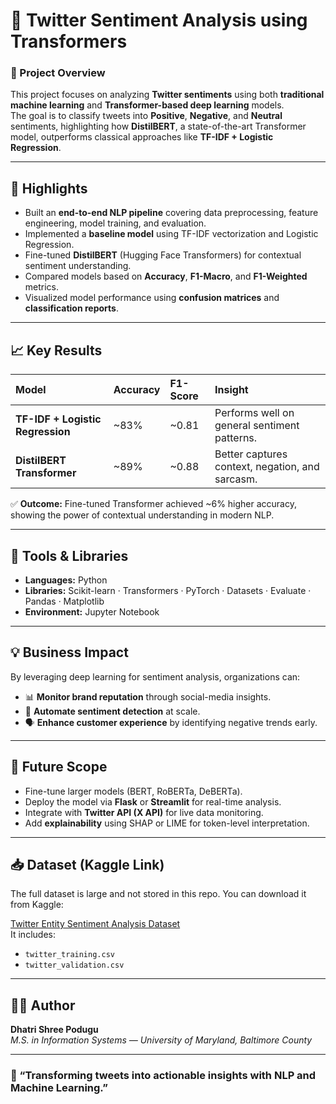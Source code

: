 # 💬 Twitter Sentiment Analysis using Transformers

### 🧠 Project Overview  
This project focuses on analyzing **Twitter sentiments** using both **traditional machine learning** and **Transformer-based deep learning** models.  
The goal is to classify tweets into **Positive**, **Negative**, and **Neutral** sentiments, highlighting how **DistilBERT**, a state-of-the-art Transformer model, outperforms classical approaches like **TF-IDF + Logistic Regression**.

---

## 🚀 Highlights
- Built an **end-to-end NLP pipeline** covering data preprocessing, feature engineering, model training, and evaluation.  
- Implemented a **baseline model** using TF-IDF vectorization and Logistic Regression.  
- Fine-tuned **DistilBERT** (Hugging Face Transformers) for contextual sentiment understanding.  
- Compared models based on **Accuracy**, **F1-Macro**, and **F1-Weighted** metrics.  
- Visualized model performance using **confusion matrices** and **classification reports**.

---

## 📈 Key Results
|               Model              | Accuracy | F1-Score | Insight  |
|:------                           |:---------|:---------|:---------|
| **TF-IDF + Logistic Regression** | ~83%     | ~0.81    | Performs well on general sentiment patterns. |
| **DistilBERT Transformer**       | ~89%     | ~0.88    | Better captures context, negation, and sarcasm. |

✅ **Outcome:** Fine-tuned Transformer achieved ~6% higher accuracy, showing the power of contextual understanding in modern NLP.

---

## 🧰 Tools & Libraries
- **Languages:** Python  
- **Libraries:** Scikit-learn · Transformers · PyTorch · Datasets · Evaluate · Pandas · Matplotlib  
- **Environment:** Jupyter Notebook  

---

## 💡 Business Impact
By leveraging deep learning for sentiment analysis, organizations can:  
- 📊 **Monitor brand reputation** through social-media insights.  
- 🤖 **Automate sentiment detection** at scale.  
- 🗣️ **Enhance customer experience** by identifying negative trends early.  

---

## 🔮 Future Scope
- Fine-tune larger models (BERT, RoBERTa, DeBERTa).  
- Deploy the model via **Flask** or **Streamlit** for real-time analysis.  
- Integrate with **Twitter API (X API)** for live data monitoring.  
- Add **explainability** using SHAP or LIME for token-level interpretation.  

---

## 📥 Dataset (Kaggle Link)
The full dataset is large and not stored in this repo. You can download it from Kaggle:

[Twitter Entity Sentiment Analysis Dataset](https://www.kaggle.com/datasets/jp797498e/twitter-entity-sentiment-analysis)  
It includes:
- `twitter_training.csv`
- `twitter_validation.csv`

---

## 👩‍💻 Author
**Dhatri Shree Podugu**  
*M.S. in Information Systems — University of Maryland, Baltimore County*  

---

### 🌟 “Transforming tweets into actionable insights with NLP and Machine Learning.”
